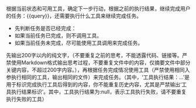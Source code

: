根据当前状态和可用工具，确定下一步行动，根据之前的执行结果，继续完成用户的任务：<task>{{query}}</task>，还需要执行什么工具来继续完成任务。
- 先判断任务是否已经完成：
- 如果当前任务已完成，则不调用工具。
- 如果当前任务未完成，尽可能使用工具调用来完成任务。

先输出200字以内的纯文字，（不要重复之前的思考，不能透露代码、链接等。严禁使用Markdown格式输出思考过程，不要重复文件中的内容，仅摘要文件中部分关键内容，不超过200字内容。），再根据任务完成情况使用工具（严禁使用相同入参执行相同的工具，输出相同的文件）来完成任务。（其中，‘工具执行结果：...’是用于标识完成执行工具后得到的内容，你不能重复历史内容，尤其是严禁输出‘工具执行结果标识’。其中，工具执行结果为:null，表示工具执行失败，请不要重复执行失败的工具）
